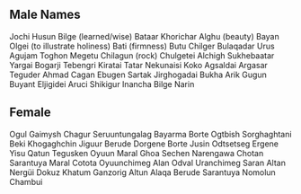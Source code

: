 ## Male Names
Jochi
Husun
Bilge (learned/wise)
Bataar
Khorichar
Alghu (beauty)
Bayan Olgei (to illustrate holiness)
Bati (firmness)
Butu 
Chilger
Bulaqadar
Urus
Agujam
Toghon
Megetu
Chilagun (rock)
Chulgetei
Alchigh
Sukhebaatar
Yargai
Bogarji
Tebengri
Kiratai
Tatar
Nekunaisi
Koko
Agsaldai
Argasar
Teguder Ahmad
Cagan Ebugen
Sartak
Jirghogadai
Bukha
Arik
Gugun
Buyant
Eljigidei
Aruci
Shikigur
Inancha Bilge
Narin

## Female
Ogul Gaimysh
Chagur
Seruuntungalag
Bayarma
Borte
Ogtbish
Sorghaghtani Beki
Khogaghchin
Jiguur
Berude
Dorgene
Borte Jusin
Odtsetseg
Ergene
Yisu Qatun
Tegusken
Oyuun
Maral
Ghoa
Sechen
Narengawa
Chotan
Sarantuya
Maral
Cotota
Oyuunchimeg
Alan
Odval
Uranchimeg
Saran
Altan
Nergüi
Dokuz Khatum
Ganzorig
Altun
Alaqa
Berude
Sarantuya
Nomolun
Chambui


